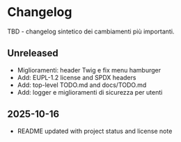 # Changelog

TBD - changelog sintetico dei cambiamenti più importanti.

## Unreleased

- Miglioramenti: header Twig e fix menu hamburger
- Add: EUPL-1.2 license and SPDX headers
- Add: top-level TODO.md and docs/TODO.md
- Add: logger e miglioramenti di sicurezza per utenti

## 2025-10-16

- README updated with project status and license note
